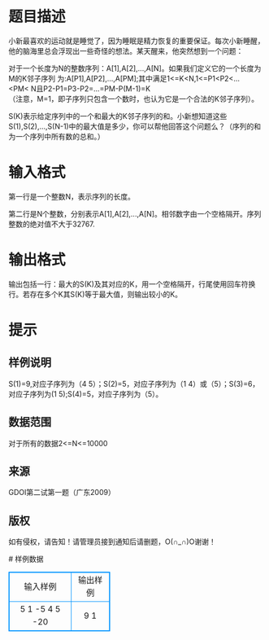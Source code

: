 # 

 
 # 题目描述 
<div class="colorize-content">
<p>小新最喜欢的运动就是睡觉了，因为睡眠是精力恢复的重要保证。每次小新睡醒，他的脑海里总会浮现出一些奇怪的想法。某天醒来，他突然想到一个问题：</p>

<p>对于一个长度为N的整数序列：A[1],A[2],...,A[N]。如果我们定义它的一个长度为M的K邻子序列&nbsp;为:A[P1],A[P2],...,A[PM];其中满足1&lt;=K&lt;N,1&lt;=P1&lt;P2&lt;...&lt;PM&lt;&nbsp;N且P2-P1=P3-P2=...=PM-P(M-1)=K<br />
（注意，M=1，即子序列只包含一个数时，也认为它是一个合法的K邻子序列）。</p>

<p>S(K)表示给定序列中的一个和最大的K邻子序列的和。小新想知道这些S(1),S(2),...,S(N-1)中的最大值是多少，你可以帮他回答这个问题么？（序列的和为一个序列中所有数的总和。）</p>
</div> 

 
 # 输入格式 
<div class="colorize-content">
<p>第一行是一个整数N，表示序列的长度。</p>

<p>第二行是N个整数，分别表示A[1],A[2],...,A[N]。相邻数字由一个空格隔开。序列整数的绝对值不大于32767.</p>
</div> 

 
 # 输出格式 
<p>输出包括一行：最大的S(K)及其对应的K，用一个空格隔开，行尾使用回车符换行。若存在多个K其S(K)等于最大值，则输出较小的K。</p> 

 
 # 提示 
<div class="colorize-content">
<h2>样例说明</h2>

<p>S(1)=9,对应子序列为（4&nbsp;5）；S(2)=5，对应子序列为（1&nbsp;4）或（5）；S(3)=6，对应子序列为(1&nbsp;5);S(4)=5，对应子序列为（5）。</p>

<h2>数据范围</h2>

<p>对于所有的数据2&lt;=N&lt;=10000</p>

<h2>来源</h2>

<p>GDOI第二试第一题（广东2009）</p>

<h2>版权</h2>

<p>如有侵权，请告知！请管理员接到通知后请删题，O(&cap;_&cap;)O谢谢！</p>
</div> 
# 样例数据
<style>
        table,table tr th, table tr td { border:1px solid #0094ff; }
        table { width: 200px; min-height: 25px; line-height: 25px; text-align: center; border-collapse: collapse;}   
    </style>
<table>
	<tr>
		<td>输入样例</td>
		<td>输出样例</td>
	</tr>
<tr><td>5
1 -5 4 5 -20</td><td>9 1</td></tr></table>
